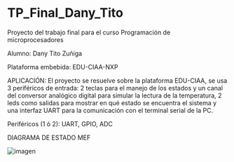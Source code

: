 # TP_Final_Dany_Tito
Proyecto del trabajo final para el curso Programación de microprocesadores 

Alumno: Dany Tito Zuñiga

Plataforma embebida: EDU-CIAA-NXP

APLICACIÓN:
El proyecto se resuelve sobre la plataforma EDU-CIAA, se usa 3 periféricos de entrada: 2
teclas para el manejo de los estados y un canal del conversor analógico digital para simular la
lectura de la temperatura, 2 leds como salidas para mostrar en qué estado se encuentra el
sistema y una interfaz UART para la comunicación con el terminal serial de la PC.

Periféricos (1 ó 2):
UART, GPIO, ADC

DIAGRAMA DE ESTADO MEF

![imagen](https://user-images.githubusercontent.com/86753053/131221307-b0820269-e642-4322-aadf-aafa2d3db6e5.png)


